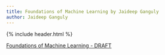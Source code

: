 ```yaml
---
title: Foundations of Machine Learning by Jaideep Ganguly
author: Jaideep Ganguly
---
```


{% include header.html %}


[Foundations of Machine Learning - DRAFT](/assets/ml.pdf)



